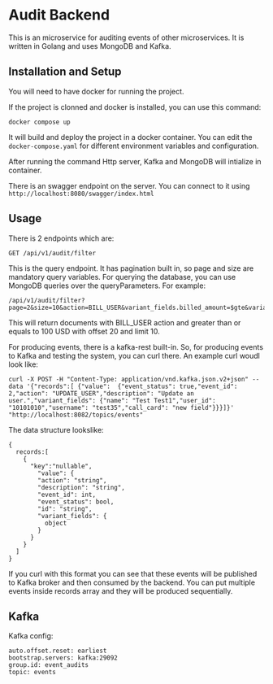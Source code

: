 # Audit Backend
This is an microservice for auditing events of other microservices. It is written in Golang and uses MongoDB and Kafka.

## Installation and Setup

You will need to have docker for running the project.

If the project is clonned and docker is installed, you can use this command:
```
docker compose up
```
It will build and deploy the project in a docker container.
You can edit the ```docker-compose.yaml``` for different environment variables and configuration.

After running the command Http server, Kafka and MongoDB will intialize in container.

There is an swagger endpoint on the server. You can connect to it using ```http://localhost:8080/swagger/index.html```

## Usage

There is 2 endpoints which are:
```
GET /api/v1/audit/filter
```

This is the query endpoint. It has pagination built in, so page and size are mandatory query variables. For querying the database, you can use MongoDB queries over the queryParameters.
For example:
```
/api/v1/audit/filter?page=2&size=10&action=BILL_USER&variant_fields.billed_amount=$gte&variant_fields.billed_amount=100&variant_fields.currency="USD"
```
This will return documents with BILL_USER action and greater than or equals to 100 USD with offset 20 and limit 10.

For producing events, there is a kafka-rest built-in. So, for producing events to Kafka and testing the system, you can curl there. An example curl woudl look like:
```
curl -X POST -H "Content-Type: application/vnd.kafka.json.v2+json" --data '{"records":[ {"value":  {"event_status": true,"event_id": 2,"action": "UPDATE_USER","description": "Update an user.","variant_fields": {"name": "Test Test1","user_id": "10101010","username": "test35","call_card": "new field"}}}]}' "http://localhost:8082/topics/events"
```
The data structure lookslike:
```
{
  records:[
    { 
      "key":"nullable",
        "value": {
        "action": "string",
        "description": "string",
        "event_id": int,
        "event_status": bool,
        "id": "string",
        "variant_fields": {
          object
        }
      }
    }
  ]
}
```
If you curl with this format you can see that these events will be published to Kafka broker and then consumed by the backend. 
You can put multiple events inside records array and they will be produced sequentially.
## Kafka

Kafka config:
```
auto.offset.reset: earliest
bootstrap.servers: kafka:29092
group.id: event_audits
topic: events
```
